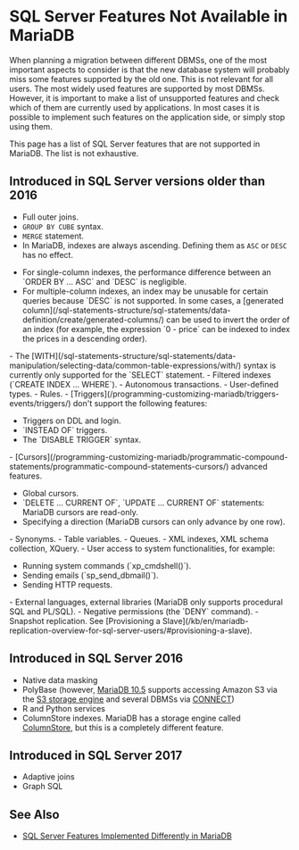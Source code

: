 # SQL Server Features Not Available in MariaDB

When planning a migration between different DBMSs, one of the most important aspects to consider is that the new database system will probably miss some features supported by the old one. This is not relevant for all users. The most widely used features are supported by most DBMSs. However, it is important to make a list of unsupported features and check which of them are currently used by applications. In most cases it is possible to implement such features on the application side, or simply stop using them.

This page has a list of SQL Server features that are not supported in MariaDB. The list is not exhaustive.

## Introduced in SQL Server versions older than 2016

- Full outer joins.
- `GROUP BY CUBE` syntax.
- `MERGE` statement.
- In MariaDB, indexes are always ascending. Defining them as `ASC` or `DESC` has no effect.
<ul start="1"><li>For single-column indexes, the performance difference between an `ORDER BY ... ASC` and `DESC` is negligible.
</li><li>For multiple-column indexes, an index may be unusable for certain queries because `DESC` is not supported. In some cases, a [generated column](/sql-statements-structure/sql-statements/data-definition/create/generated-columns/) can be used to invert the order of an index (for example, the expression `0 - price` can be indexed to index the prices in a descending order).
</li></ul>
- The [WITH](/sql-statements-structure/sql-statements/data-manipulation/selecting-data/common-table-expressions/with/) syntax is currently only supported for the `SELECT` statement.
- Filtered indexes (`CREATE INDEX ... WHERE`).
- Autonomous transactions.
- User-defined types.
- Rules.
- [Triggers](/programming-customizing-mariadb/triggers-events/triggers/) don't support the following features:
<ul start="1"><li>Triggers on DDL and login.
</li><li>`INSTEAD OF` triggers.
</li><li>The `DISABLE TRIGGER` syntax.
</li></ul>
- [Cursors](/programming-customizing-mariadb/programmatic-compound-statements/programmatic-compound-statements-cursors/) advanced features.
<ul start="1"><li>Global cursors.
</li><li>`DELETE ... CURRENT OF`, `UPDATE ... CURRENT OF` statements: MariaDB cursors are read-only.
</li><li>Specifying a direction (MariaDB cursors can only advance by one row).
</li></ul>
- Synonyms.
- Table variables.
- Queues.
- XML indexes, XML schema collection, XQuery.
- User access to system functionalities, for example:
<ul start="1"><li>Running system commands (`xp_cmdshell()`).
</li><li>Sending emails (`sp_send_dbmail()`).
</li><li>Sending HTTP requests.
</li></ul>
- External languages, external libraries (MariaDB only supports procedural SQL and PL/SQL).
- Negative permissions (the `DENY` command).
- Snapshot replication. See [Provisioning a Slave](/kb/en/mariadb-replication-overview-for-sql-server-users/#provisioning-a-slave).

## Introduced in SQL Server 2016

- Native data masking
- PolyBase (however, [MariaDB 10.5](/kb/en/what-is-mariadb-105/) supports accessing Amazon S3 via the [S3 storage engine](/columns-storage-engines-and-plugins/storage-engines/s3-storage-engine/) and several DBMSs via [CONNECT](/columns-storage-engines-and-plugins/storage-engines/connect/))
- R and Python services
- ColumnStore indexes. MariaDB has a storage engine called [ColumnStore](/columns-storage-engines-and-plugins/storage-engines/mariadb-columnstore/), but this is a completely different feature.

## Introduced in SQL Server 2017

- Adaptive joins
- Graph SQL

## See Also

- [SQL Server Features Implemented Differently in MariaDB](/mariadb-administration/getting-installing-and-upgrading-mariadb/migrating-from-sql-server-to-mariadb/sql-server-features-implemented-differently-in-mariadb/)